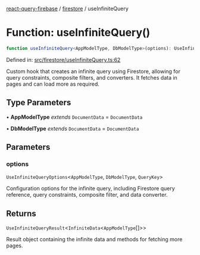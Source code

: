 [react-query-firebase](../../modules.md) / [firestore](../index.md) / useInfiniteQuery

# Function: useInfiniteQuery()

```ts
function useInfiniteQuery<AppModelType, DbModelType>(options): UseInfiniteQueryResult<InfiniteData<AppModelType[]>>
```

Defined in: [src/firestore/useInfiniteQuery.ts:62](https://github.com/vpishuk/react-query-firebase/blob/2814a7f726829eb67b40b71ca1e3d6c86fc8bb8b/src/firestore/useInfiniteQuery.ts#L62)

Custom hook that creates an infinite query using Firestore, allowing for query constraints, composite filters, and converters.
It fetches data in pages and can load more as required.

## Type Parameters

• **AppModelType** *extends* `DocumentData` = `DocumentData`

• **DbModelType** *extends* `DocumentData` = `DocumentData`

## Parameters

### options

`UseInfiniteQueryOptions`\<`AppModelType`, `DbModelType`, `QueryKey`\>

Configuration options for the infinite query, including Firestore query reference, query constraints, composite filter, and data converter.

## Returns

`UseInfiniteQueryResult`\<`InfiniteData`\<`AppModelType`[]\>\>

Result object containing the infinite data and methods for fetching more pages.
